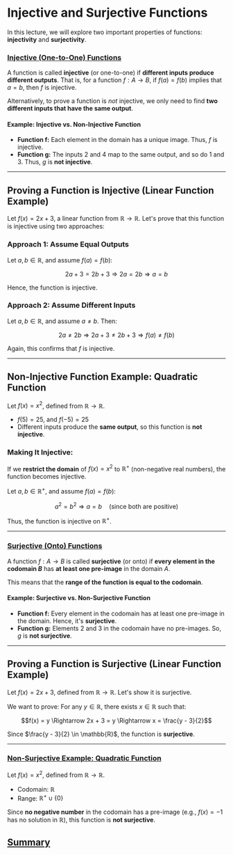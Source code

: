 # Injective and Surjective Functions

In this lecture, we will explore two important properties of functions: **injectivity** and **surjectivity**.

### [Injective (One-to-One) Functions](images/injective_functions.JPG)

A function is called **injective** (or one-to-one) if **different inputs produce different outputs**. That is, for a function $f: A \rightarrow B$, if $f(a) = f(b)$ implies that $a = b$, then $f$ is injective.

Alternatively, to prove a function is *not* injective, we only need to find **two different inputs that have the same output**.

#### Example: Injective vs. Non-Injective Function
- **Function f:** Each element in the domain has a unique image. Thus, $f$ is injective.
- **Function g:** The inputs 2 and 4 map to the same output, and so do 1 and 3. Thus, $g$ is **not injective**.

---

## Proving a Function is Injective (Linear Function Example)

Let $f(x) = 2x + 3$, a linear function from $\mathbb{R} \rightarrow \mathbb{R}$. Let's prove that this function is injective using two approaches:

### **Approach 1: Assume Equal Outputs**
Let $a, b \in \mathbb{R}$, and assume $f(a) = f(b)$:

$$2a + 3 = 2b + 3 \Rightarrow 2a = 2b \Rightarrow a = b$$

Hence, the function is injective.

### **Approach 2: Assume Different Inputs**
Let $a, b \in \mathbb{R}$, and assume $a \neq b$. Then:

$$2a \neq 2b \Rightarrow 2a + 3 \neq 2b + 3 \Rightarrow f(a) \neq f(b)$$

Again, this confirms that $f$ is injective.

---

## Non-Injective Function Example: Quadratic Function

Let $f(x) = x^2$, defined from $\mathbb{R} \rightarrow \mathbb{R}$.

- $f(5) = 25$, and $f(-5) = 25$
- Different inputs produce the **same output**, so this function is **not injective**.

### Making It Injective:
If we **restrict the domain** of $f(x) = x^2$ to $\mathbb{R}^+$ (non-negative real numbers), the function becomes injective.

Let $a, b \in \mathbb{R}^+$, and assume $f(a) = f(b)$:

$$a^2 = b^2 \Rightarrow a = b \quad \text{(since both are positive)}$$

Thus, the function is injective on $\mathbb{R}^+$.

---

### [Surjective (Onto) Functions](images/surjective_functions.JPG)

A function $f: A \rightarrow B$ is called **surjective** (or onto) if **every element in the codomain $B$** has **at least one pre-image** in the domain $A$.

This means that the **range of the function is equal to the codomain**.

#### Example: Surjective vs. Non-Surjective Function
- **Function f:** Every element in the codomain has at least one pre-image in the domain. Hence, it's **surjective**.
- **Function g:** Elements 2 and 3 in the codomain have no pre-images. So, $g$ is **not surjective**.

---

## Proving a Function is Surjective (Linear Function Example)

Let $f(x) = 2x + 3$, defined from $\mathbb{R} \rightarrow \mathbb{R}$. Let's show it is surjective.

We want to prove: For any $y \in \mathbb{R}$, there exists $x \in \mathbb{R}$ such that:

$$f(x) = y \Rightarrow 2x + 3 = y \Rightarrow x = \frac{y - 3}{2}$$

Since $\frac{y - 3}{2} \in \mathbb{R}$, the function is **surjective**.

---

### [Non-Surjective Example: Quadratic Function]()

Let $f(x) = x^2$, defined from $\mathbb{R} \rightarrow \mathbb{R}$.

- Codomain: $\mathbb{R}$
- Range: $\mathbb{R}^+ \cup \{0\}$

Since **no negative number** in the codomain has a pre-image (e.g., $f(x) = -1$ has no solution in $\mathbb{R}$), this function is **not surjective**.

## [Summary](images/recap_or_summary.png)